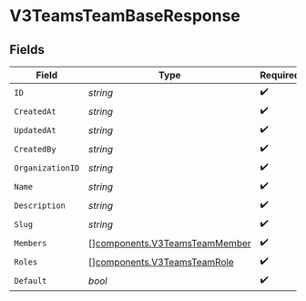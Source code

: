 # V3TeamsTeamBaseResponse


## Fields

| Field                                                                          | Type                                                                           | Required                                                                       | Description                                                                    |
| ------------------------------------------------------------------------------ | ------------------------------------------------------------------------------ | ------------------------------------------------------------------------------ | ------------------------------------------------------------------------------ |
| `ID`                                                                           | *string*                                                                       | :heavy_check_mark:                                                             | N/A                                                                            |
| `CreatedAt`                                                                    | *string*                                                                       | :heavy_check_mark:                                                             | N/A                                                                            |
| `UpdatedAt`                                                                    | *string*                                                                       | :heavy_check_mark:                                                             | N/A                                                                            |
| `CreatedBy`                                                                    | *string*                                                                       | :heavy_check_mark:                                                             | N/A                                                                            |
| `OrganizationID`                                                               | *string*                                                                       | :heavy_check_mark:                                                             | N/A                                                                            |
| `Name`                                                                         | *string*                                                                       | :heavy_check_mark:                                                             | N/A                                                                            |
| `Description`                                                                  | *string*                                                                       | :heavy_check_mark:                                                             | N/A                                                                            |
| `Slug`                                                                         | *string*                                                                       | :heavy_check_mark:                                                             | N/A                                                                            |
| `Members`                                                                      | [][components.V3TeamsTeamMember](../../models/components/v3teamsteammember.md) | :heavy_check_mark:                                                             | N/A                                                                            |
| `Roles`                                                                        | [][components.V3TeamsTeamRole](../../models/components/v3teamsteamrole.md)     | :heavy_check_mark:                                                             | N/A                                                                            |
| `Default`                                                                      | *bool*                                                                         | :heavy_check_mark:                                                             | N/A                                                                            |